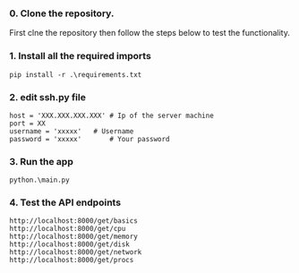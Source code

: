 ### 0. Clone the repository.
First clne the repository then follow the steps below to test the functionality.

### 1. Install all the required imports

```
pip install -r .\requirements.txt
```
### 2. edit ssh.py file

```
host = 'XXX.XXX.XXX.XXX' # Ip of the server machine
port = XX
username = 'xxxxx'   # Username
password = 'xxxxx'       # Your password
```

### 3. Run the app

```
python.\main.py
``` 

### 4. Test the API endpoints

```
http://localhost:8000/get/basics
http://localhost:8000/get/cpu
http://localhost:8000/get/memory
http://localhost:8000/get/disk
http://localhost:8000/get/network
http://localhost:8000/get/procs
```
